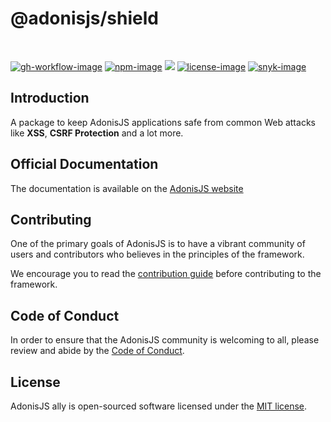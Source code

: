 # @adonisjs/shield

<br />

[![gh-workflow-image]][gh-workflow-url] [![npm-image]][npm-url] ![][typescript-image] [![license-image]][license-url] [![snyk-image]][snyk-url]

## Introduction
A package to keep AdonisJS applications safe from common Web attacks like **XSS**, **CSRF Protection** and a lot more.

## Official Documentation
The documentation is available on the [AdonisJS website](https://docs.adonisjs.com/guides/sessions)

## Contributing
One of the primary goals of AdonisJS is to have a vibrant community of users and contributors who believes in the principles of the framework.

We encourage you to read the [contribution guide](https://github.com/adonisjs/.github/blob/main/docs/CONTRIBUTING.md) before contributing to the framework.

## Code of Conduct
In order to ensure that the AdonisJS community is welcoming to all, please review and abide by the [Code of Conduct](https://github.com/adonisjs/.github/blob/main/docs/CODE_OF_CONDUCT.md).

## License
AdonisJS ally is open-sourced software licensed under the [MIT license](LICENSE.md).

[gh-workflow-image]: https://img.shields.io/github/actions/workflow/status/adonisjs/shield/test.yml?style=for-the-badge
[gh-workflow-url]: https://github.com/adonisjs/shield/actions/workflows/test.yml "Github action"

[npm-image]: https://img.shields.io/npm/v/@adonisjs/shield/latest.svg?style=for-the-badge&logo=npm
[npm-url]: https://www.npmjs.com/package/@adonisjs/shield/v/latest "npm"

[typescript-image]: https://img.shields.io/badge/Typescript-294E80.svg?style=for-the-badge&logo=typescript

[license-url]: LICENSE.md
[license-image]: https://img.shields.io/github/license/adonisjs/shield?style=for-the-badge

[snyk-image]: https://img.shields.io/snyk/vulnerabilities/github/adonisjs/shield?label=Snyk%20Vulnerabilities&style=for-the-badge
[snyk-url]: https://snyk.io/test/github/adonisjs/shield?targetFile=package.json "snyk"
